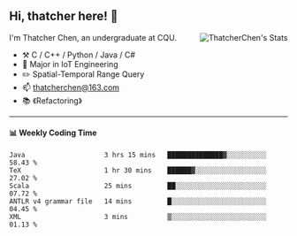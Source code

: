 ## Hi, thatcher here! :wave:

<img align="right" src="https://github-readme-stats.vercel.app/api?username=thatcherchen&title_color=333&text_color=777" alt="ThatcherChen's Stats" >

I'm Thatcher Chen, an undergraduate at CQU.

- :hammer_and_pick:  C / C++ / Python / Java / C# 
- :seedling:  Major in IoT Engineering
- :pencil2:  Spatial-Temporal Range Query
- :mailbox: thatcherchen@163.com
- :books: 《Refactoring》

---

#### :bar_chart: Weekly Coding Time

<!--START_SECTION:waka-->

```text
Java                    3 hrs 15 mins   ██████████████▓░░░░░░░░░░   58.43 %
TeX                     1 hr 30 mins    ██████▓░░░░░░░░░░░░░░░░░░   27.02 %
Scala                   25 mins         ██░░░░░░░░░░░░░░░░░░░░░░░   07.72 %
ANTLR v4 grammar file   14 mins         █░░░░░░░░░░░░░░░░░░░░░░░░   04.45 %
XML                     3 mins          ▒░░░░░░░░░░░░░░░░░░░░░░░░   01.13 %
```

<!--END_SECTION:waka-->
